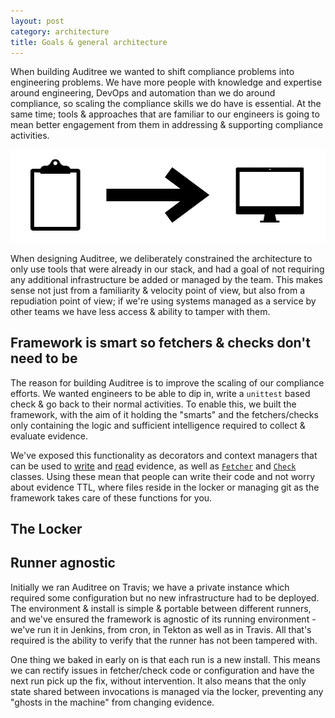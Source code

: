 ```yaml
---
layout: post
category: architecture
title: Goals & general architecture
---
```


When building Auditree we wanted to shift compliance problems into engineering problems. We have more people with knowledge and expertise around engineering, DevOps and automation than we do around compliance, so scaling the compliance skills we do have is essential. At the same time; tools & approaches that are familiar to our engineers is going to mean better engagement from them in addressing & supporting compliance activities.

![Clipboard to automation](/images/clipboard.png)

When designing Auditree, we deliberately constrained the architecture to only use tools that were already in our stack, and had a goal of not requiring any additional infrastructure be added or managed by the team. This makes sense not just from a familiarity & velocity point of view, but also from a repudiation point of view; if we're using systems managed as a service by other teams we have less access & ability to tamper with them.

## Framework is smart so fetchers & checks don't need to be

The reason for building Auditree is to improve the scaling of our compliance efforts. We wanted engineers to be able to dip in, write a `unittest` based check & go back to their normal activities. To enable this, we built the framework, with the aim of it holding the "smarts" and the fetchers/checks only containing the logic and sufficient intelligence required to collect & evaluate evidence.

We've exposed this functionality as decorators and context managers that can be used to [write][] and [read][] evidence, as well as [`Fetcher`][fetcher] and [`Check`][check] classes. Using these mean that people can write their code and not worry about evidence TTL, where files reside in the locker or managing git as the framework takes care of these functions for you.

## The Locker

## Runner agnostic

Initially we ran Auditree on Travis; we have a private instance which required some configuration but no new infrastructure had to be deployed. The environment & install is simple & portable between different runners, and we've ensured the framework is agnostic of its running environment - we've run it in Jenkins, from cron, in Tekton as well as in Travis. All that's required is the ability to verify that the runner has not been tampered with.

One thing we baked in early on is that each run is a new install. This means we can rectify issues in fetcher/check code or configuration and have the next run pick up the fix, without intervention. It also means that the only state shared between invocations is managed via the locker, preventing any "ghosts in the machine" from changing evidence.

[check]: https://complianceascode.github.io/auditree-framework/design-principles.html#compliance-checks
[write]: https://complianceascode.github.io/auditree-framework/design-principles.html#evidence-validation
[read]: https://complianceascode.github.io/auditree-framework/design-principles.html#id2
[fetcher]: https://complianceascode.github.io/auditree-framework/design-principles.html#compliance-fetchers
[locker]: https://complianceascode.github.io/auditree-framework/design-principles.html#evidence-locker
